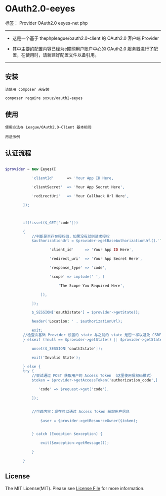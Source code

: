 ﻿# OAuth2.0-eeyes

标签： Provider OAuth2.0 eeyes-net php

---

 - 这是一个基于 thephpleague/oauth2.0-client 的 OAuth2.0 客户端 Provider 

 - 其中主要的配置内容已经为e瞳网用户账户中心的 OAuth2.0 服务器进行了配置，在使用时，请新建好配置文件以备引用。


----------

## 安装
    请使用 composer 来安装

    composer require sxxuz/oauth2-eeyes

## 使用
    使用方法与 League/OAuth2.0-Client 基本相同
    
	用法示例

## 认证流程

```php

$provider = new Eeyes([

            'clientId'      => 'Your App ID Here,

            'clientSecret'  => 'Your App Secret Here',

            'redirectUri'   => 'Your Callback Url Here',

        ]);



        if(!isset($_GET['code']))

        {
            //判断是否存在授权码，如果没有就则请求授权
            $authorizationUrl = $provider->getBaseAuthorizationUrl().'?'.http_build_query([

                    'client_id'     => 'Your App ID Here',

                    'redirect_uri'  => 'Your App Secret Here',

                    'response_type' => 'code',

                    'scope' => implode(' ', [

                        'The Scope You Required Here',

                ]),

            ]);

            $_SESSION['oauth2state'] = $provider->getState();

            header('Location: ' . $authorizationUrl);

            exit;
        //检查由基础 Provider 设置的 state 与之前的 state 是否一样以避免 CSRF 攻击
        } elseif (!null == $provider->getState() || $provider->getState() !== $_SESSION['oauth2state']) {

            unset($_SESSION['oauth2state']);

            exit('Invalid State');

        } else {
	    try {
            //尝试通过 POST 获取用户的 Access Token （这里使用授权码模式）
            $token = $provider->getAccessToken('authorization_code',[

               'code' => $request->get('code'),

            ]);


            //可选内容：现在可以通过 Access Token 获取用户信息
            
                $user = $provider->getResourceOwner($token);


            } catch (Exception $exception) {

                exit($exception->getMessage());

            }

        }

```

## License
The MIT License(MIT). Please see [License File](https://github.com/XuZhixuan/oauth2-eeyes/blob/master/LICENSE) for more information.

